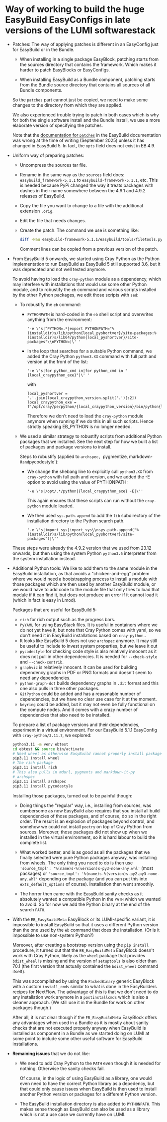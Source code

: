 # Way of working to build the huge EasyBuild EasyConfigs in late versions of the LUMI softwarestack

-   Patches: The way of applying patches is different in an EasyConfig just for
    EasyBuild or in the Bundle.

    -   When installing in a single package EasyBlock, patching starts from the
        sources directory that contains the framework. Which makes it harder to 
        patch EasyBlocks or EasyConfigs.

    -   When installing EasyBuild as a Bundle component, patching starts from the 
        Bundle source directory that contains all sources of all Bundle components.

    So the `patches` part cannot just be copied, we need to make some changes to the 
    directory from which they are applied.

    We also experienced trouble trying to patch in both cases which is why for both the 
    single software install and the Bundle install, we use a more elaborate version of
    specifying the patches. 

    Note that the [documentation for `patches`](https://docs.easybuild.io/patch-files/) 
    in the EasyBuild documentation was wrong
    at the time of writing (September 2025) unless it has changed in EasyBuild 5. 
    In fact, the `opts` field does not exist in EB 4.9.

-   Uniform way of preparing patches:

    -   Uncompress the sources tar file.

    -   Rename in the same way as the `sources` field does: `easybuild_framework-5.1.1` to
        `easybuild-framework-5.1.1`, etc. This is needed because PyPi changed the way it treats
        packages with dashes in their name somewhere between the 4.9.1 and 4.9.2 releases
        of EasyBuild.

    -   Copy the file you want to change to a file with the additional extension `.orig`.

    -   Edit the file that needs changes.

    -   Create the patch. The command we use is something like:
        ``` bash
        diff -Nau easybuild-framework-5.1.1/easybuild/tools/filetools.py.orig easybuild-framework-5.1.1/easybuild/tools/filetools.py
        ```
        Comment lines can be copied from a previous version of the patch.

-   From EasyBuild 5 onwards, we started using Cray Python as the Python implementation to run EasyBuild as
    EasyBuild 5 still supported 3.6, but it was deprecated and not well tested anymore.

    To avoid having to load the `cray-python` module as a dependency, which may interfere with installations
    that would use some other Python module, and to robustify the `eb` command and various scripts installed
    by the other Python packages, we edit those scripts with `sed`:

    -   To robustify the `eb` command:

        -   `PYTHONPATH` is hard-coded in the `eb` shell script and overwrites anything from the environment:
            ```
            '-e \'s|^PYTHON=.*|export PYTHONPATH="%(installdir)s/lib/python{local_pyshortver}/site-packages:%(installdir)s/lib64/python{local_pyshortver}/site-packages"\\nPYTHON=|\' '
            ```

        -   In the loop that searches for a suitable Python command, we added the Cray Python `python3.XX` 
            command with full path and version at the front of the list:
            ```
            '-e \'s|for python_cmd in|for python_cmd in "{local_craypython_exe}"|\' '
            ```
            with
            ```
            local_pyshortver = '.'.join(local_craypython_version.split('.')[:2])
            local_craypython_exe = f'/opt/cray/pe/python/{local_craypython_version}/bin/python{local_pyshortver}'
            ```
            Therefore we don't need to load the `cray-python` module anymore when running if we do this
            in all such scripts.
            Hence strictly speaking EB_PYTHON is no longer needed.

    -   We used a similar strategy to robustify scripts from additional Python packages 
        that we installed. See the next step for how we built a list of packages and 
        package versions to install.
        
        Steps to robustify (applied to `archspec, `pygmentize`,`markdown-it` and `pycodestyle`):

        -   We change the shebang line to explicitly call `python3.XX` from `cray-python` with full path
            and version, and we added the -E option to avoid using the value of PYTHONPATH:
            ```
            '-e \'s|/opt/.*/python|{local_craypython_exe} -E|\''
            ```
            This again ensures that these scripts can run without the `cray-python` module loaded.

        -   We then used `sys.path.append` to add the `lib` subdirectory of the installation directory 
            to the Python search path.
            ```
            '-e \'s|import sys|import sys\\nsys.path.append("%(installdir)s/lib/python{local_pyshortver}/site-packages")|\''
            ```
    These steps were already the 4.9.2 version that we used from 23.12 onwards, but then using the system Python
    `python3.6` interpreter from the system installation instead.

-   Additional Python tools: We like to add them to the same module in the EasyBuild 
    installation, as that avoids a "chicken-and-egg" problem where we would need a 
    bootstrapping process to install a module with those packages which are then 
    used by another EasyBuild module, or we would have to add code to the module file
    that only tries to load that module if it can find it, but does not produce an
    error if it cannot load it (which in fact is easy in Lmod).
    
    Packages that are useful for EasyBuild 5:

    -   `rich` for rich output such as the progress bars.
    -   `PyYAML` for using EasyStack files. It is useful in containers where we do not yet have it,
        but note that Cray Python comes with yaml, so we don't need it in EasyBuild installations 
        based on `cray-python`.. 
    -   It looks like EasyBuild 5 does not use `archspec` anymore. It may still be useful to include to
        invest system properties, but we leave it out 
    -   `pycodestyle` for checking code style is also relatively innocent as it does not pull in other 
        dependencies. It is needed for `--check-style` and `--check-contrib`.
    -   `graphviz` is relatively innocent. It can be used for building dependency graphs in PDF or
        PNG formats and doesn't seem to need any dependencies.
    -   `python-graph-dot` builds dependency graphs in `.dit` format and this one also pulls in
        three other packages. 
    -   `GitPython` could be added and has a reasonable number of dependencies, but we have no clear
        use case for it at the moment.
    -   `keyring` could be added, but it may not even be fully functional on the compute nodes.
        And it comes with a crazy number of dependencies that also need to be installed.
   
    To prepare a list of package versions and their dependencies, experiment in a virtual 
    environment. For our EasyBuild 5.1.1 EasyConfig with `cray-python/3.11.7`, we explored:
    ``` bash
    python3.11 -m venv ebtest
    cd ebtest && source bin/activate
    # Need wheel as otherwise EasyBuild cannot properly install package is setuptools < 70.1
    pip3.11 install wheel
    # The rich package
    pip3.11 install rich
    # This also pulls in mdurl, pygments and markdown-it-py
    # archspec
    pip3.11 install archspec
    pip3.11 install pycodestyle
    ```
    
    Installing those packages, turned out to be painful though:

    -   Doing things the "regular" way, i.e., installing from sources, was cumbersome as now
        EasyBuild also requires that you install all build dependencies of those packages,
        and of course, do so in the right order. The result is an explosion of packages
        beyond control, and somehow we could not install `poetry` on top of Cray Python from sources.
        Moreover, those packages did not show up when we installed in the virtual environment,
        so it is hard labour to build the complete list.
        
    -   What worked better, and is as good as all the packages that we finally selected were pure
        Python packages anyway, was installing from wheels. The only thing you need to do is then 
        use `'source_tmpl': '%(name)s-%(version)s-py3-none-any.whl'` (most packages) or
        `'source_tmpl': '%(name)s-%(version)s-py2.py3-none-any.whl'` depending on the package
        (and you can put this into `exts_default_options` of course). Installation then went smoothly.
        
    -   The horror then came with the EasyBuild sanity checks as it absolutely wanted 
        a compatible Python in the `PATH` which we wanted to avoid. So for now we add 
        the Python binary at the end of the search `PATH`.
        
-   With the `EB_EasyBuildMeta` EasyBlock or its LUMI-specific variant, it is impossible to install EasyBuild
    so that it uses a different Python version than the one used by the `eb` command that does the installation.
    (Or is it impossible to use non-system Python?)
    
    Moreover, after creating a bootstrap version using the `pip install` procedure, 
    it turned out that the `EB_EasyBuildMeta` EasyBlock doesn't work with Cray Python, likely as 
    the `wheel` package that provides `bdist_wheel` is missing and the version of 
    `setuptools` is also older than 70.1 (the first version that actually contained the 
    `bdist_wheel` command itself).
    
    This was accomplished by using the `PackedBinary` generic EasyBlock with a custom
    `install_cmds` similar to what is done in the EasyBuilders recipes for NextFlow.
    The advantage of this is that we don't need to do any installation work anymore in a `postinstallcmds` 
    which is also a cleaner approach. (We still use it in the Bundle for work on other packages though.)

    After all, it is not clear though if the `EB_EasyBuildMeta` EasyBlock offers any advantages when used in a Bundle as it is mostly about 
    sanity checks that are not executed properly anyway when EasyBuild is installed as component in a Bundle as
    we started doing on LUMI at some point to include some other useful software for EasyBuild installations.

-   **Remaining issues** that we do not like:

    -   We need to add Cray Python to the `PATH` even though it is needed for nothing. 
        Otherwise the sanity checks fail.
        
        Of course, in the logic of using EasyBuild as a library, one would even need 
        to have the correct Python library as a depedency, but that could only cause issues
        when EasyBuild is then used to install another Python version or packages for a different
        Python version.
        
    -   The EasyBuild installation directory is also added to `PYTHONPATH`. This makes sense though as 
        EasyBuild can also be used as a library which is not a use case we currently have on LUMI.